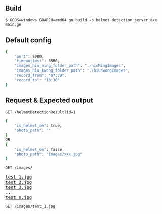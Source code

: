 ## Build
```
$ GOOS=windows GOARCH=amd64 go build -o helmet_detection_server.exe main.go
```

## Default config
```sh
{
    "port": 8080,
    "timeout(ms)": 3500,
    "images_hiu_ming_folder_path": "./hiuMingImages",
    "images_hiu_kwong_folder_path": "./hiuKwongImages",
    "record_from": "07:30",
    "record_to": "18:30"
}
```

## Request & Expected output
```http
GET /helmetDetectionResult?id=1
```
```sh
{
    "is_helmet_on": true,
    "photo_path": ""
}
OR
{
    "is_helmet_on": false,
    "photo_path": "images/xxx.jpg"
}
```
```http
GET /images/
```
<pre>
<a href="test_1.jpg">test_1.jpg</a>
<a href="test_2.jpg">test_2.jpg</a>
<a href="test_3.jpg">test_3.jpg</a>
...
<a href="test_n.jpg">test_n.jpg</a>
</pre>

```http
GET /images/test_1.jpg
```
